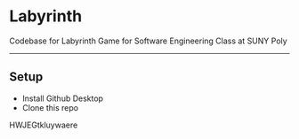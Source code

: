 # Labyrinth
Codebase for Labyrinth Game for Software Engineering Class at SUNY Poly

---

## Setup

- Install Github Desktop
- Clone this repo

HWJEGtkluywaere
